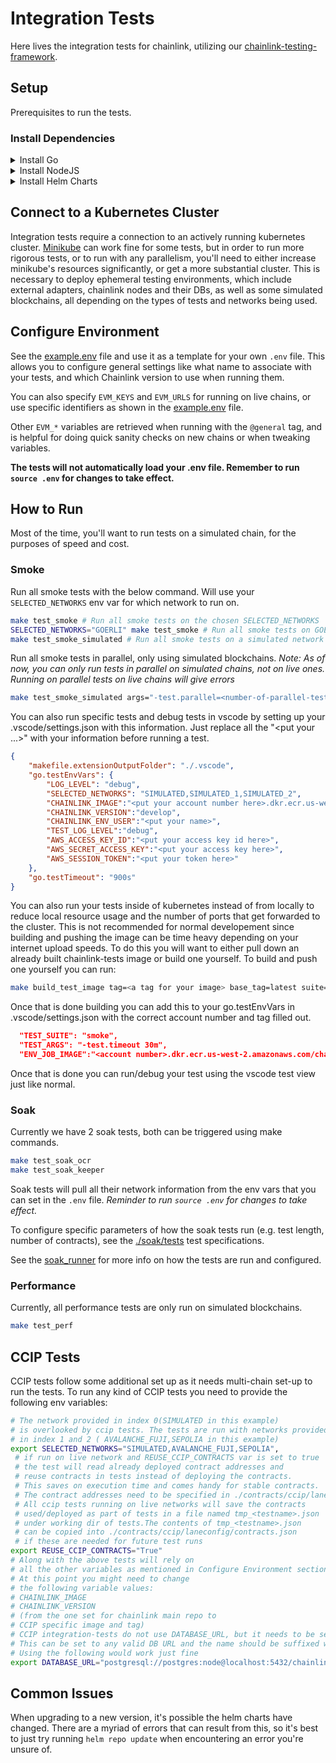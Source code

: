 # Integration Tests

Here lives the integration tests for chainlink, utilizing our [chainlink-testing-framework](https://github.com/smartcontractkit/chainlink-testing-framework).

## Setup

Prerequisites to run the tests.

### Install Dependencies

<details>
  <summary>Install Go</summary>

  [Install](https://go.dev/doc/install)
</details>

<details>
  <summary>Install NodeJS</summary>

  [Install](https://nodejs.org/en/download/)
</details>

<details>
  <summary>Install Helm Charts</summary>

  [Install Helm](https://helm.sh/docs/intro/install/#through-package-managers) if you don't already have it. Then add necessary charts with the below commands.

  ```sh
  helm repo add chainlink-qa https://raw.githubusercontent.com/smartcontractkit/qa-charts/gh-pages/
  helm repo add bitnami https://charts.bitnami.com/bitnami
  helm repo update
  ```

</details>

## Connect to a Kubernetes Cluster

Integration tests require a connection to an actively running kubernetes cluster. [Minikube](https://minikube.sigs.k8s.io/docs/start/)
can work fine for some tests, but in order to run more rigorous tests, or to run with any parallelism, you'll need to either
increase minikube's resources significantly, or get a more substantial cluster.
This is necessary to deploy ephemeral testing environments, which include external adapters, chainlink nodes and their DBs,
as well as some simulated blockchains, all depending on the types of tests and networks being used.

## Configure Environment

See the [example.env](./example.env) file and use it as a template for your own `.env` file. This allows you to configure general settings like what name to associate with your tests, and which Chainlink version to use when running them.

You can also specify `EVM_KEYS` and `EVM_URLS` for running on live chains, or use specific identifiers as shown in the [example.env](./example.env) file.

Other `EVM_*` variables are retrieved when running with the `@general` tag, and is helpful for doing quick sanity checks on new chains or when tweaking variables.

**The tests will not automatically load your .env file. Remember to run `source .env` for changes to take effect.**

## How to Run

Most of the time, you'll want to run tests on a simulated chain, for the purposes of speed and cost.

### Smoke

Run all smoke tests with the below command. Will use your `SELECTED_NETWORKS` env var for which network to run on.

```sh
make test_smoke # Run all smoke tests on the chosen SELECTED_NETWORKS
SELECTED_NETWORKS="GOERLI" make test_smoke # Run all smoke tests on GOERLI network
make test_smoke_simulated # Run all smoke tests on a simulated network
```

Run all smoke tests in parallel, only using simulated blockchains. *Note: As of now, you can only run tests in parallel on simulated chains, not on live ones. Running on parallel tests on live chains will give errors*

```sh
make test_smoke_simulated args="-test.parallel=<number-of-parallel-tests>"
```

You can also run specific tests and debug tests in vscode by setting up your .vscode/settings.json with this information. Just replace all the "<put your ...>" with your information before running a test.

```json
{
    "makefile.extensionOutputFolder": "./.vscode",
    "go.testEnvVars": {
        "LOG_LEVEL": "debug",
        "SELECTED_NETWORKS": "SIMULATED,SIMULATED_1,SIMULATED_2",
        "CHAINLINK_IMAGE":"<put your account number here>.dkr.ecr.us-west-2.amazonaws.com/chainlink",
        "CHAINLINK_VERSION":"develop",
        "CHAINLINK_ENV_USER":"<put your name>",
        "TEST_LOG_LEVEL":"debug",
        "AWS_ACCESS_KEY_ID":"<put your access key id here>",
        "AWS_SECRET_ACCESS_KEY":"<put your access key here>",
        "AWS_SESSION_TOKEN":"<put your token here>"
    },
    "go.testTimeout": "900s"
}
```

You can also run your tests inside of kubernetes instead of from locally to reduce local resource usage and the number of ports that get forwarded to the cluster. This is not recommended for normal developement since building and pushing the image can be time heavy depending on your internet upload speeds. To do this you will want to either pull down an already built chainlink-tests image or build one yourself. To build and push one yourself you can run:

```sh
make build_test_image tag=<a tag for your image> base_tag=latest suite="smoke soak chaos reorg migration performance" push=true
```

Once that is done building you can add this to your go.testEnvVars in .vscode/settings.json with the correct account number and tag filled out.

```json
  "TEST_SUITE": "smoke",
  "TEST_ARGS": "-test.timeout 30m",
  "ENV_JOB_IMAGE":"<account number>.dkr.ecr.us-west-2.amazonaws.com/chainlink-env-tests:<tag you used in the build step>",
```

Once that is done you can run/debug your test using the vscode test view just like normal.

### Soak

Currently we have 2 soak tests, both can be triggered using make commands.

```sh
make test_soak_ocr
make test_soak_keeper
```

Soak tests will pull all their network information from the env vars that you can set in the `.env` file. *Reminder to run `source .env` for changes to take effect.*

To configure specific parameters of how the soak tests run (e.g. test length, number of contracts), see the [./soak/tests](./soak/tests/) test specifications.

See the [soak_runner](./soak/soak_runner_test.go) for more info on how the tests are run and configured.

### Performance

Currently, all performance tests are only run on simulated blockchains.

```sh
make test_perf
```

## CCIP Tests

CCIP tests follow some additional set up as it needs multi-chain set-up to run the tests. 
To run any kind of CCIP tests you need to provide the following env variables:

```bash
# The network provided in index 0(SIMULATED in this example) 
# is overlooked by ccip tests. The tests are run with networks provided 
# in index 1 and 2 ( AVALANCHE_FUJI,SEPOLIA in this example)
export SELECTED_NETWORKS="SIMULATED,AVALANCHE_FUJI,SEPOLIA", 
 # if run on live network and REUSE_CCIP_CONTRACTS var is set to true 
 # the test will read already deployed contract addresses and 
 # reuse contracts in tests instead of deploying the contracts.
 # This saves on execution time and comes handy for stable contracts.
 # The contract addresses need to be specified in ./contracts/ccip/laneconfig/contracts.json.
 # All ccip tests running on live networks will save the contracts 
 # used/deployed as part of tests in a file named tmp_<testname>.json 
 # under working dir of tests.The contents of tmp_<testname>.json 
 # can be copied into ./contracts/ccip/laneconfig/contracts.json
 # if these are needed for future test runs
export REUSE_CCIP_CONTRACTS="True" 
# Along with the above tests will rely on
# all the other variables as mentioned in Configure Environment section.
# At this point you might need to change
# the following variable values:  
# CHAINLINK_IMAGE  
# CHAINLINK_VERSION
# (from the one set for chainlink main repo to 
# CCIP specific image and tag)
# CCIP integration-tests do not use DATABASE_URL, but it needs to be set 
# This can be set to any valid DB URL and the name should be suffixed with _test. 
# Using the following would work just fine
export DATABASE_URL="postgresql://postgres:node@localhost:5432/chainlink_test?sslmode=disable"
```


## Common Issues

When upgrading to a new version, it's possible the helm charts have changed. There are a myriad of errors that can result from this, so it's best to just try running `helm repo update` when encountering an error you're unsure of.
